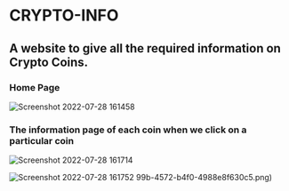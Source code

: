 # CRYPTO-INFO

## A website to give all the required information on Crypto Coins.

### Home Page

![Screenshot 2022-07-28 161458](https://user-images.githubusercontent.com/62336814/181488177-dd4839fe-2ce1-4e5b-bd71-b46f4e5ae870.png)

### The information page of each coin when we click on a particular coin

![Screenshot 2022-07-28 161714](https://user-images.githubusercontent.com/62336814/181488623-03ee0ccb-a99b-4572-b4f0-4988e8f630c5.png)

![Screenshot 2022-07-28 161752](https://user-images.githubusercontent.com/62336814/181488670-28525fc4-3dc8-4f69-99ee-5fe9ffadab90.png)
99b-4572-b4f0-4988e8f630c5.png)

